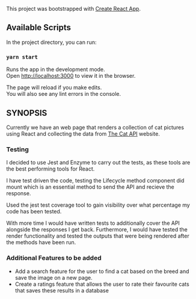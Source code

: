 This project was bootstrapped with [Create React App](https://github.com/facebook/create-react-app).

## Available Scripts

In the project directory, you can run:

### `yarn start`

Runs the app in the development mode.<br />
Open [http://localhost:3000](http://localhost:3000) to view it in the browser.

The page will reload if you make edits.<br />
You will also see any lint errors in the console.

## SYNOPSIS

Currently we have an web page that renders a collection of cat pictures using React and collecting the data from [The Cat API](https://thecatapi.com/) website.

### Testing

I decided to use Jest and Enzyme to carry out the tests, as these tools are the best performing tools for React.

I have test driven the code, testing the Lifecycle method component did mount which is an essential method to send the API and recieve the response.

Used the jest test coverage tool to gain visibility over what percentage my code has been tested.

With more time I would have written tests to additionally cover the API alongside the responses I get back. Furthermore, I would have tested the render functionality and tested the outputs that were being rendered after the methods have been run.

### Additional Features to be added

- Add a search feature for the user to find a cat based on the breed and save the image on a new page.
- Create a ratings feature that allows the user to rate their favourite cats that saves these results in a database
